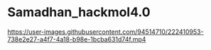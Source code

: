 # Samadhan_hackmol4.0
https://user-images.githubusercontent.com/94514710/222410953-738e2e27-a4f7-4a18-b98e-1bcba631d74f.mp4
